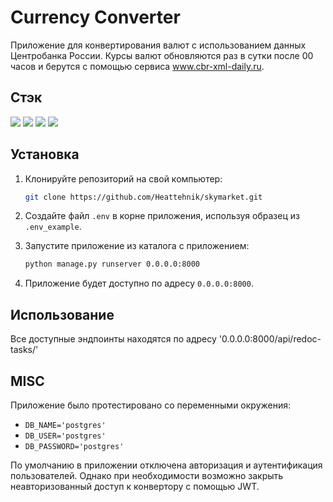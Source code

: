 # Currency Converter

Приложение для конвертирования валют с использованием данных Центробанка России. Курсы валют обновляются раз в сутки после 00 часов и берутся с помощью сервиса www.cbr-xml-daily.ru.

## Стэк

![](https://img.shields.io/badge/Code-Python-informational?style=flat&logo=python&logoColor=white&color=green)
![](https://img.shields.io/badge/Framework-DRF-informational?style=flat&logo=Django&logoColor=white&color=green)
![](https://img.shields.io/badge/database-Postgresql-informational?style=flat&logo=postgresql&logoColor=white&color=green)
![](https://img.shields.io/badge/Tools-Docker-informational?style=flat&logo=docker&logoColor=white&color=green)

## Установка

1. Клонируйте репозиторий на свой компьютер:

   ```bash
   git clone https://github.com/Heattehnik/skymarket.git
   ```

2. Создайте файл `.env` в корне приложения, используя образец из `.env_example`.

3. Запустите приложение из каталога с приложением:

   ```Bash
   python manage.py runserver 0.0.0.0:8000
   ```

5. Приложение будет доступно по адресу `0.0.0.0:8000`.

## Использование

Все доступные эндпоинты находятся по адресу '0.0.0.0:8000/api/redoc-tasks/'

## MISC

Приложение было протестировано со переменными окружения:

- `DB_NAME='postgres'`
- `DB_USER='postgres'`
- `DB_PASSWORD='postgres'`

По умолчанию в приложении отключена авторизация и аутентификация пользователей. Однако при необходимости возможно закрыть неавторизованный доступ к конвертору с помощью JWT.
